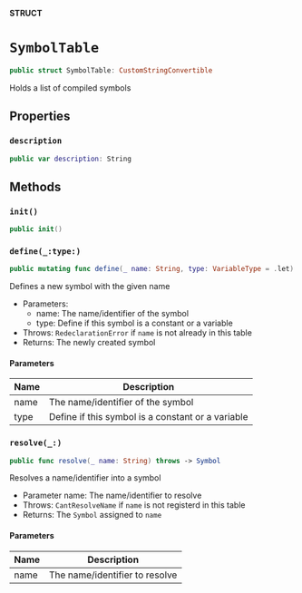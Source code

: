 **STRUCT**

# `SymbolTable`

```swift
public struct SymbolTable: CustomStringConvertible
```

Holds a list of compiled symbols

## Properties
### `description`

```swift
public var description: String
```

## Methods
### `init()`

```swift
public init()
```

### `define(_:type:)`

```swift
public mutating func define(_ name: String, type: VariableType = .let) throws -> Symbol
```

Defines a new symbol with the given name
- Parameters:
    - name: The name/identifier of the symbol
    - type: Define if this symbol is a constant or a variable
- Throws: `RedeclarationError` if `name` is not already in this table
- Returns: The newly created symbol

#### Parameters

| Name | Description |
| ---- | ----------- |
| name | The name/identifier of the symbol |
| type | Define if this symbol is a constant or a variable |

### `resolve(_:)`

```swift
public func resolve(_ name: String) throws -> Symbol
```

Resolves a name/identifier into a symbol
- Parameter name: The name/identifier to resolve
- Throws: `CantResolveName` if `name` is not registerd in this table
- Returns: The `Symbol` assigned to `name`

#### Parameters

| Name | Description |
| ---- | ----------- |
| name | The name/identifier to resolve |